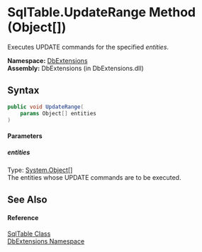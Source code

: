 SqlTable.UpdateRange Method (Object[])
======================================
Executes UPDATE commands for the specified *entities*.

**Namespace:** [DbExtensions][1]  
**Assembly:** DbExtensions (in DbExtensions.dll)

Syntax
------

```csharp
public void UpdateRange(
	params Object[] entities
)
```

#### Parameters

##### *entities*
Type: [System.Object][2][]  
The entities whose UPDATE commands are to be executed.


See Also
--------

#### Reference
[SqlTable Class][3]  
[DbExtensions Namespace][1]  

[1]: ../README.md
[2]: http://msdn.microsoft.com/en-us/library/e5kfa45b
[3]: README.md
